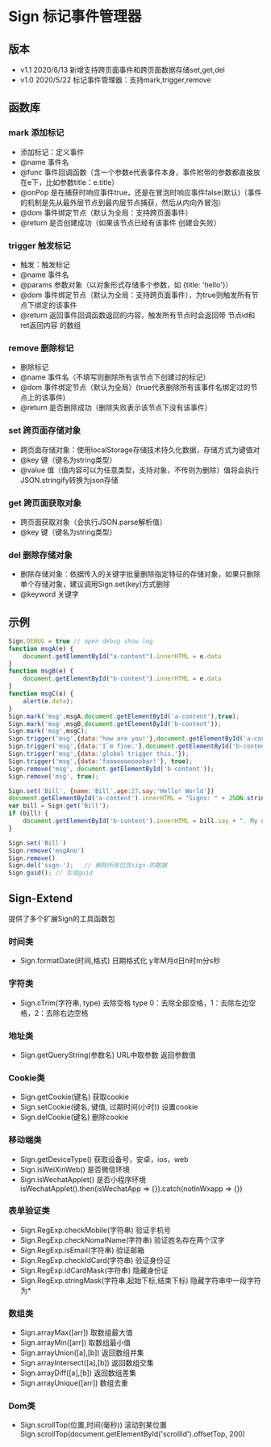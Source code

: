# Sign 标记事件管理器
## 版本
 * v1.1 2020/6/13 新增支持跨页面事件和跨页面数据存储set,get,del
  * v1.0 2020/5/22 标记事件管理器：支持mark,trigger,remove

## 函数库
### mark 添加标记
 * 添加标记：定义事件
 * @name 事件名
 * @func 事件回调函数（含一个参数e代表事件本身，事件附带的参数都直接放在e下，比如参数title：e.title）
 * @onPop 是在捕获时响应事件true，还是在冒泡时响应事件false(默认)（事件的机制是先从最外层节点到最内层节点捕获，然后从内向外冒泡）
 * @dom 事件绑定节点（默认为全局：支持跨页面事件）
 * @return 是否创建成功（如果该节点已经有该事件 创建会失败）

### trigger 触发标记
 * 触发：触发标记
 * @name 事件名
 * @params 参数对象（以对象形式存储多个参数，如 {title: 'hello'}）
 * @dom 事件绑定节点（默认为全局：支持跨页面事件），为true则触发所有节点下绑定的该事件
 * @return 返回事件回调函数返回的内容，触发所有节点时会返回带 节点id和ret返回内容 的数组

### remove 删除标记
 * 删除标记
 * @name 事件名（不填写则删除所有该节点下创建过的标记）
 * @dom 事件绑定节点（默认为全局）(true代表删除所有该事件名绑定过的节点上的该事件)
 * @return 是否删除成功（删除失败表示该节点下没有该事件）

 ### set 跨页面存储对象
 * 跨页面存储对象：使用localStorage存储技术持久化数据，存储方式为键值对
 * @key 键（键名为string类型）
 * @value 值（值内容可以为任意类型，支持对象，不传则为删除）值将会执行JSON.stringify转换为json存储

### get 跨页面获取对象
* 跨页面获取对象（会执行JSON.parse解析值）
* @key 键（键名为string类型）

### del 删除存储对象
* 删除存储对象：依据传入的关键字批量删除指定特征的存储对象，如果只删除单个存储对象，建议调用Sign.set(key)方式删除
 * @keyword 关键字

## 示例
```js
Sign.DEBUG = true // open debug show log
function msgA(e) {
	document.getElementById("a-content").innerHTML = e.data
}
function msgB(e) {
	document.getElementById("b-content").innerHTML = e.data
}
function msgC(e) {
	alert(e.data);
}
Sign.mark('msg',msgA,document.getElementById('a-content'),true);
Sign.mark('msg',msgB,document.getElementById('b-content'));
Sign.mark('msg',msgC);
Sign.trigger('msg',{data:'how are you!'},document.getElementById('a-content'));
Sign.trigger('msg',{data:'I`m fine.'},document.getElementById('b-content'));
Sign.trigger('msg',{data:'global trigger this.'});
Sign.trigger('msg',{data:'foooooooooobar!'}, true);
Sign.remove('msg', document.getElementById('b-content'));
Sign.remove('msg', true);

Sign.set('Bill', {name:'Bill',age:27,say:'Hello! World'})
document.getElementById('a-content').innerHTML = "Signs: " + JSON.stringify(Sign.get('signs'));
var bill = Sign.get('Bill');
if (bill) {
	document.getElementById('b-content').innerHTML = bill.say + ". My name is " + bill.name + " and I`m " + bill.age + " years old.";
}

Sign.set('Bill')
Sign.remove('msgAno')
Sign.remove()
Sign.del('sign-');   // 删除所有包含sign-的数据
Sign.guid(); // 生成guid
```

## Sign-Extend
提供了多个扩展Sign的工具函数包

### 时间类
* Sign.formatDate(时间,格式) 日期格式化 y年M月d日h时m分s秒
### 字符类
* Sign.cTrim(字符串, type) 去除空格 type 0：去除全部空格，1：去除左边空格，2：去除右边空格
### 地址类
* Sign.getQueryString(参数名) URL中取参数  返回参数值
### Cookie类
* Sign.getCookie(键名) 获取cookie
* Sign.setCookie(键名, 键值, 过期时间(小时)) 设置cookie
* Sign.delCookie(键名) 删除cookie
### 移动端类
* Sign.getDeviceType() 获取设备号，安卓，ios，web
* Sign.isWeiXinWeb() 是否微信环境
* Sign.isWechatApplet() 是否小程序环境 isWechatApplet().then(isWechatApp => {}).catch(notInWxapp => {})
### 表单验证类
* Sign.RegExp.checkMobile(字符串) 验证手机号
* Sign.RegExp.checkNomalName(字符串) 验证姓名存在两个汉字
* Sign.RegExp.isEmail(字符串) 验证邮箱
* Sign.RegExp.checkIdCard(字符串) 验证身份证
* Sign.RegExp.idCardMask(字符串) 隐藏身份证
* Sign.RegExp.stringMask(字符串,起始下标,结束下标) 隐藏字符串中一段字符为*
### 数组类
* Sign.arrayMax([arr]) 取数组最大值
* Sign.arrayMin([arr]) 取数组最小值
* Sign.arrayUnion([a],[b]) 返回数组并集
* Sign.arrayIntersect([a],[b]) 返回数组交集
* Sign.arrayDiff([a],[b]) 返回数组差集
* Sign.arrayUnique([arr]) 数组去重
### Dom类
* Sign.scrollTop(位置,时间(毫秒)) 滚动到某位置 Sign.scrollTop(document.getElementById('scrollId').offsetTop, 200)